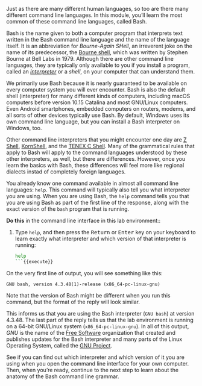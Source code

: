 Just as there are many different human languages, so too are there many different command line languages. In this module, you&rsquo;ll learn the most common of these command line languages, called Bash.

Bash is the name given to both a computer program that interprets text written in the Bash command line language and the name of the language itself. It is an abbreviation for *Bourne-Again SHell*, an irreverent joke on the name of its predecessor, the [Bourne shell](https://en.wikipedia.org/wiki/Bourne_shell), which was written by Stephen Bourne at Bell Labs in 1979. Although there are other command line languages, they are typically only available to you if you install a program, called an [*interpreter*](https://en.wikipedia.org/wiki/Command-line_interface#Command-line_interpreter) or a *shell*, on your computer that can understand them.

We primarily use Bash because it is nearly guaranteed to be available on every computer system you will ever encounter. Bash is also the default shell (interpreter) for many different kinds of computers, including macOS computers before version 10.15 Catalina and most GNU/Linux computers. Even Android smartphones, embedded computers on routers, modems, and all sorts of other devices typically use Bash. By default, Windows uses its own command line language, but you can install a Bash interpreter on Windows, too.

Other command line interpreters that you might encounter one day are [Z Shell](https://en.wikipedia.org/wiki/Z_shell), [KornShell](https://en.wikipedia.org/wiki/KornShell), and the [TENEX C Shell](https://en.wikipedia.org/wiki/Tcsh). Many of the grammatical rules that apply to Bash will apply to the command languages understood by these other interpreters, as well, but there are differences. However, once you learn the basics with Bash, these differences will feel more like regional dialects instad of completely foreign languages.

You already know one command available in almost all command line languages: `help`. This command will typically also tell you what interpreter you are using. When you are using Bash, the `help` command tells you that you are using Bash as part of the first line of the response, along with the exact version of the `bash` program that is running.

**Do this** in the command line interface in this lab environment::

1. Type `help`, and then press the <kbd>Return</kbd> or <kbd>Enter</kbd> key on your keyboard to learn exactly what interpreter and which version of that interpreter is running:
    ```sh
    help
    ```{{execute}}

On the very first line of output, you will see something like this:

```
GNU bash, version 4.3.48(1)-release (x86_64-pc-linux-gnu)
```

Note that the version of Bash might be different when you run this command, but the format of the reply will look similar.

This informs us that you are using the Bash interpreter (`GNU bash`) at version 4.3.48. The last part of the reply tells us that the lab environment is running on a 64-bit GNU/Linux system (`x86_64-pc-linux-gnu`). In all of this output, *GNU* is the name of the [Free Software](https://www.gnu.org/philosophy/free-sw.html) organization that created and publishes updates for the Bash interpreter and many parts of the Linux Operating System, called the [GNU Project](https://en.wikipedia.org/wiki/GNU_Project).

See if you can find out which interpreter and which version of it you are using when you open the command line interface for your own computer. Then, when you&rsquo;re ready, continue to the next step to learn about the anatomy of the Bash command line grammar.
